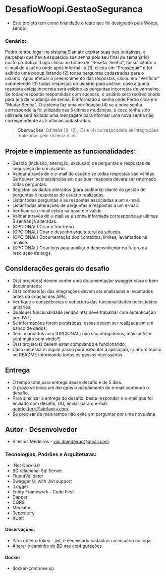 # DesafioWoopi.GestaoSeguranca
* Este projeto tem como finalidade o teste que foi designado pela Woopi, sendo:

### Cenário:

Pedro tentou logar no sistema Sian até expirar suas tres tentativas, e percebeu que havia esquecido sua senha pois seu final de semana foi muito produtivo. Logo clicou no botão de "Resetar Senha", foi solicitado o e-mail do usuário onde após informá-lo (1), clicou em "Prosseguir" e foi exibido uma popup listando (2) todas perguntas cadastradas para o usuário. Após efetuar o preenchimento das respostas, clicou em "Verificar" submetendo (3) todas respostas do usuário para análise, caso alguma resposta esteja incorreta será exibido as perguntas incorretas de vermelho. Se todas respostas respondidas com sucesso, o usuário será redirecionado para tela de mudança de senha. É informado a senha onde Pedro clica em "Mudar Senha". O sistema faz uma verificação (4) se a nova senha corresponde já foi utilizada nas 5 ultimas mudanças, e caso tenha sido utilizada será exibido uma mensagem para nformar uma nova senha não correspondente as 5 ultimas cadastradas.

> **Obervações**: Os itens (1), (2), (3) e (4) correspondem as integrações realizadas pelo sistema Sian.
## Projete e implemente as funcionalidades:
* Gestão (inclusão, alteração, exclusão) de perguntas e respostas de segurança de um usuário.
* Validar através do o e-mail do usuário se todas respostas são válidas. Se houver inconsistências em qualquer resposta deverá ser retornado todas perguntas.
* Registrar os dados alterados (para auditoria) diante da gestão de perguntas e respostas do usuário realizadas.
* Listar todas perguntas e as respostas associadas a um e-mail.
* Listar todas alterações de perguntas e respostas a um e-mail.
* Verificar se e-mail existe na base e é válido.
* Validar através do e-mail se a senha informada corresponde as ultimas 5 senhas já alteradas.
* (OPCIONAL) Criar o front-end.
* (OPCIONAL) Criar o desenho arquitetural da solução. 
* (OPCIONAL) Documentação dos contextos, limites, levantados na análise.
* (OPCIONAL) Criar logs para auxiliar o desenvolvedor no futuro na resolução de bugs.

## Considerações gerais do desafio
* O(s) projeto(s) devem conter uma documentação swagger clara e bem documentada;
* O(s) contexto(s) das integrações devem ser analisados e levantados antes da criação das APIs;
* Verifique a consistências e cobertura das funcionalidades pelos testes unitários;
* Qualquer funcionalidade (endpoints) deve trabalhar com autenticação por JWT;
* Se informações forem persistidas, essas devem ser realizada em um banco de dados;
* Itens marcados com (OPCIONAL) não são obrigatórios, más se fizer será muito bem vindo!!!
* O(s) projeto(s) devem estar compilando e funcionando;
* Caso necessário algum passo para executar a aplicação, criar um topico no README informando todos os passos necessários.

## Entrega
* O tempo total para entrega desse desafio é de 5 dias. 
* O prazo se inicia _um dia após o recebimento_ do e-mail contendo o desafio.
* Para sinalizar a entrega do desafio, basta responder o e-mail que foi enviado com desafio, OU, enviar para o e-mail gabriel.ferri@stefanini.com.
* Se precisar de mais tempo não exite em perguntar por uma nova data.

## Autor - Desenvolvedor
* Vinícius Medeiros - vini.dmedeiros@gmail.com

### Tecnologias, Padrões e Arquiteturas:
* .Net Core 6.0
* BD relacional Sql Server
* FluentValidator
* Swagger UI with Jwt support
* ILogger
* Entity Framework - Code First
* Dapper
* CQRS
* Mediator
* Repository
* XUnit 

#### Observações: 
* Para obter o token - jwt, é necessário cadastrar um usuário ou logar
* Alterar o caminho do BD nas configurações

#### Docker
  * docker-compose up

